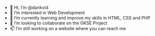 - 👋 Hi, I’m @dankvid
- 👀 I’m interested in Web Development
- 🌱 I’m currently learning and improve my skills in HTML, CSS and PHP
- 💞️ I’m looking to collaborate on the GKSE Project
- 📫 I’m still working on a website where you can reach me 

<!---
dankvid/dankvid is a ✨ special ✨ repository because its `README.md` (this file) appears on your GitHub profile.
You can click the Preview link to take a look at your changes.
--->
